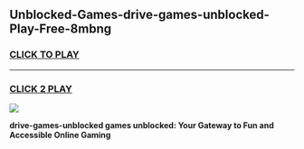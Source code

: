 
## Unblocked-Games-drive-games-unblocked-Play-Free-8mbng
<h3>
<a href="https://premium76.site?title=drive-games-unblocked&ref=09A">CLICK TO PLAY</a></h3>
<hr>

<h3>
<a href="https://premium76.site?title=drive-games-unblocked&ref=09A">CLICK 2 PLAY</a>
  
</h3>

<a href="https://premium76.site?title=drive-games-unblocked&ref=09A"><img src="https://clearcache.store/games.png"></a>


**drive-games-unblocked games unblocked: Your Gateway to Fun and Accessible Online Gaming**
